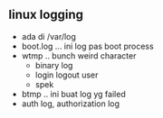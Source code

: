 ## linux logging
- ada di /var/log
- boot.log ... ini log pas boot process
- wtmp .. bunch weird character
    - binary log
    - login logout user
    - spek
- btmp .. ini buat log yg failed
- auth log, authorization log


